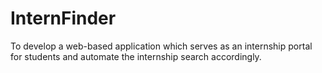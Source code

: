# InternFinder
To develop a web-based application which serves as an internship portal for students and automate the internship search accordingly.
